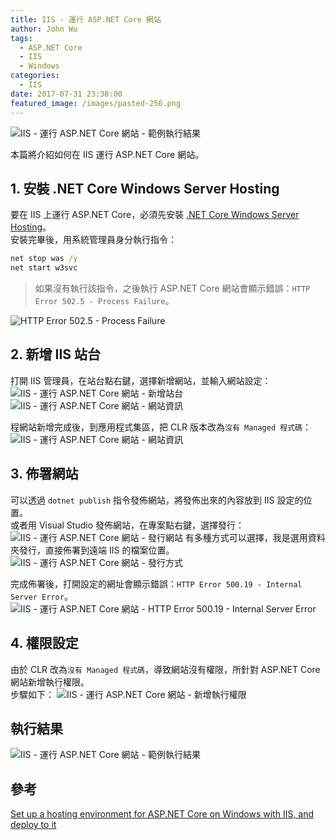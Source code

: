 ```yaml
---
title: IIS - 運行 ASP.NET Core 網站
author: John Wu
tags:
  - ASP.NET Core
  - IIS
  - Windows
categories:
  - IIS
date: 2017-07-31 23:38:00
featured_image: /images/pasted-256.png
---
```

![IIS - 運行 ASP.NET Core 網站 - 範例執行結果](/images/pasted-256.png)

本篇將介紹如何在 IIS 運行 ASP.NET Core 網站。  

<!-- more -->

## 1. 安裝 .NET Core Windows Server Hosting

要在 IIS 上運行 ASP.NET Core，必須先安裝 [.NET Core Windows Server Hosting](https://go.microsoft.com/fwlink/?linkid=848766)。  
安裝完畢後，用系統管理員身分執行指令：
```bat
net stop was /y
net start w3svc
```
> 如果沒有執行該指令，之後執行 ASP.NET Core 網站會顯示錯誤：`HTTP Error 502.5 - Process Failure`。  

![HTTP Error 502.5 - Process Failure](/images/pasted-257.png)

## 2. 新增 IIS 站台

打開 IIS 管理員，在站台點右鍵，選擇新增網站，並輸入網站設定：
![IIS - 運行 ASP.NET Core 網站 - 新增站台](/images/pasted-251.png)
![IIS - 運行 ASP.NET Core 網站 - 網站資訊](/images/pasted-252.png)

程網站新增完成後，到應用程式集區，把 CLR 版本改為`沒有 Managed 程式碼`：
![IIS - 運行 ASP.NET Core 網站 - 網站資訊](/images/pasted-253.png)

## 3. 佈署網站

可以透過 `dotnet publish` 指令發佈網站，將發佈出來的內容放到 IIS 設定的位置。  
或者用 Visual Studio 發佈網站，在專案點右鍵，選擇發行：
![IIS - 運行 ASP.NET Core 網站 - 發行網站](/images/pasted-249.png)
有多種方式可以選擇，我是選用資料夾發行，直接佈署到遠端 IIS 的檔案位置。
![IIS - 運行 ASP.NET Core 網站 - 發行方式](/images/pasted-250.png)

完成佈署後，打開設定的網址會顯示錯誤：`HTTP Error 500.19 - Internal Server Error`。
![IIS - 運行 ASP.NET Core 網站 - HTTP Error 500.19 - Internal Server Error](/images/pasted-254.png)

## 4. 權限設定

由於 CLR 改為`沒有 Managed 程式碼`，導致網站沒有權限，所針對 ASP.NET Core 網站新增執行權限。  
步驟如下：
![IIS - 運行 ASP.NET Core 網站 - 新增執行權限](/images/pasted-255.png)

## 執行結果

![IIS - 運行 ASP.NET Core 網站 - 範例執行結果](/images/pasted-256.png)

## 參考

[Set up a hosting environment for ASP.NET Core on Windows with IIS, and deploy to it](https://docs.microsoft.com/en-us/aspnet/core/publishing/iis)  